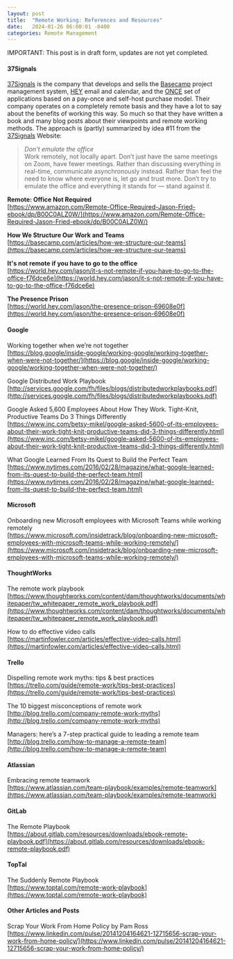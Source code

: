 ```yaml
---
layout: post
title:  "Remote Working: References and Resources"
date:   2024-01-26 06:00:01 -0400
categories: Remote Management
---
```


IMPORTANT: This post is in draft form, updates are not yet completed.

#### **37Signals**

[37Signals][37SignalsWebsiteURL] is the company that develops and sells the [Basecamp][BasecampWebsiteURL] project management system,
[HEY][HEYWebsiteURL] email and calendar, and the [ONCE][ONCEWebsiteURL] set of applications based on a pay-once and self-host purchase model.
Their company operates on a completely remote basis and they have a lot to say about the benefits of working this way. So much so that they have
written a book and many blog posts about their viewpoints and remote working methods. The approach is (partly) summarized by idea #11 from the
[37Signals][37SignalsWebsiteURL] Website:

> *Don't emulate the office*\
> Work remotely, not locally apart. Don’t just have the same meetings on Zoom, have fewer meetings.
> Rather than discussing everything in real-time, communicate asynchronously instead.
> Rather than feel the need to know where everyone is, let go and trust more.
> Don’t try to emulate the office and everything it stands for — stand against it.

**Remote: Office Not Required**\
[https://www.amazon.com/Remote-Office-Required-Jason-Fried-ebook/dp/B00C0ALZ0W/](https://www.amazon.com/Remote-Office-Required-Jason-Fried-ebook/dp/B00C0ALZ0W/)

**How We Structure Our Work and Teams**\
[https://basecamp.com/articles/how-we-structure-our-teams](https://basecamp.com/articles/how-we-structure-our-teams)

**It's not remote if you have to go to the office**\
[https://world.hey.com/jason/it-s-not-remote-if-you-have-to-go-to-the-office-f76dce6e](https://world.hey.com/jason/it-s-not-remote-if-you-have-to-go-to-the-office-f76dce6e)

**The Presence Prison**\
[https://world.hey.com/jason/the-presence-prison-69608e0f](https://world.hey.com/jason/the-presence-prison-69608e0f)

#### **Google**

Working together when we’re not together\
[https://blog.google/inside-google/working-google/working-together-when-were-not-together/](https://blog.google/inside-google/working-google/working-together-when-were-not-together/)

Google Distributed Work Playbook\
[http://services.google.com/fh/files/blogs/distributedworkplaybooks.pdf](http://services.google.com/fh/files/blogs/distributedworkplaybooks.pdf)

Google Asked 5,600 Employees About How They Work. Tight-Knit, Productive Teams Do 3 Things Differently\
[https://www.inc.com/betsy-mikel/google-asked-5600-of-its-employees-about-their-work-tight-knit-productive-teams-did-3-things-differently.html](https://www.inc.com/betsy-mikel/google-asked-5600-of-its-employees-about-their-work-tight-knit-productive-teams-did-3-things-differently.html)

What Google Learned From Its Quest to Build the Perfect Team\
[https://www.nytimes.com/2016/02/28/magazine/what-google-learned-from-its-quest-to-build-the-perfect-team.html](https://www.nytimes.com/2016/02/28/magazine/what-google-learned-from-its-quest-to-build-the-perfect-team.html)

#### **Microsoft**

Onboarding new Microsoft employees with Microsoft Teams while working remotely\
[https://www.microsoft.com/insidetrack/blog/onboarding-new-microsoft-employees-with-microsoft-teams-while-working-remotely/](https://www.microsoft.com/insidetrack/blog/onboarding-new-microsoft-employees-with-microsoft-teams-while-working-remotely/)

#### **ThoughtWorks**

The remote work playbook\
[https://www.thoughtworks.com/content/dam/thoughtworks/documents/whitepaper/tw_whitepaper_remote_work_playbook.pdf](https://www.thoughtworks.com/content/dam/thoughtworks/documents/whitepaper/tw_whitepaper_remote_work_playbook.pdf)

How to do effective video calls\
[https://martinfowler.com/articles/effective-video-calls.html](https://martinfowler.com/articles/effective-video-calls.html)

#### **Trello**

Dispelling remote work myths: tips & best practices\
[https://trello.com/guide/remote-work/tips-best-practices](https://trello.com/guide/remote-work/tips-best-practices)

The 10 biggest misconceptions of remote work\
[http://blog.trello.com/company-remote-work-myths](http://blog.trello.com/company-remote-work-myths)

Managers: here’s a 7-step practical guide to leading a remote team\
[http://blog.trello.com/how-to-manage-a-remote-team](http://blog.trello.com/how-to-manage-a-remote-team)

#### **Atlassian**

Embracing remote teamwork\
[https://www.atlassian.com/team-playbook/examples/remote-teamwork](https://www.atlassian.com/team-playbook/examples/remote-teamwork)

#### **GitLab**

The Remote Playbook\
[https://about.gitlab.com/resources/downloads/ebook-remote-playbook.pdf](https://about.gitlab.com/resources/downloads/ebook-remote-playbook.pdf)

#### **TopTal**

The Suddenly Remote Playbook\
[https://www.toptal.com/remote-work-playbook](https://www.toptal.com/remote-work-playbook)

#### **Other Articles and Posts**

Scrap Your Work From Home Policy by Pam Ross\
[https://www.linkedin.com/pulse/20141204164621-12715656-scrap-your-work-from-home-policy/](https://www.linkedin.com/pulse/20141204164621-12715656-scrap-your-work-from-home-policy/)

[37SignalsWebsiteURL]: https://www.37Signals.com
[BasecampWebsiteURL]: https://www.Basecamp.com
[HEYWebsiteURL]: https://www.HEY.com
[ONCEWebsiteURL]: https://www.ONCE.com

